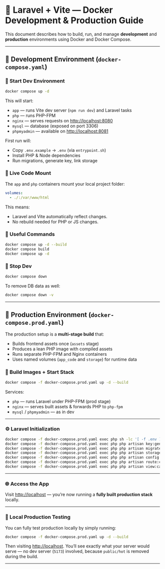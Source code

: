 # 📘 Laravel + Vite — Docker Development & Production Guide

This document describes how to build, run, and manage **development** and **production** environments using Docker and Docker Compose.

---

## 🧪 Development Environment (`docker-compose.yaml`)

### 🐳 Start Dev Environment

```bash
docker compose up -d
```

This will start:

* `app` — runs Vite dev server (`npm run dev`) and Laravel tasks
* `php` — runs PHP-FPM
* `nginx` — serves requests on [http://localhost:8080](http://localhost:8080)
* `mysql` — database (exposed on port 3306)
* `phpmyadmin` — available on [http://localhost:8081](http://localhost:8081)

First run will:

* Copy `.env.example` → `.env` (via `entrypoint.sh`)
* Install PHP & Node dependencies
* Run migrations, generate key, link storage

### 📂 Live Code Mount

The `app` and `php` containers mount your local project folder:

```yaml
volumes:
  - ./:/var/www/html
```

This means:

* Laravel and Vite automatically reflect changes.
* No rebuild needed for PHP or JS changes.

### 🧰 Useful Commands

```bash
docker compose up -d --build
docker compose build
docker compose up -d
```

### 🧼 Stop Dev

```bash
docker compose down
```

To remove DB data as well:

```bash
docker compose down -v
```

---

## 🚀 Production Environment (`docker-compose.prod.yaml`)

The production setup is a **multi-stage build** that:

* Builds frontend assets once (`assets` stage)
* Produces a lean PHP image with compiled assets
* Runs separate PHP-FPM and Nginx containers
* Uses named volumes (`app_code` and `storage`) for runtime data

### 🧱 Build Images + Start Stack

```bash
docker compose -f docker-compose.prod.yaml up -d --build
```

Services:

* `php` — runs Laravel under PHP-FPM (prod stage)
* `nginx` — serves built assets & forwards PHP to `php-fpm`
* `mysql` / `phpmyadmin` — as in dev

---

### ⚙️ Laravel Initialization

```bash
docker compose -f docker-compose.prod.yaml exec php sh -lc '[ -f .env ] || cp .env.example .env'
docker compose -f docker-compose.prod.yaml exec php php artisan key:generate --force
docker compose -f docker-compose.prod.yaml exec php php artisan migrate --force
docker compose -f docker-compose.prod.yaml exec php php artisan storage:link || true
docker compose -f docker-compose.prod.yaml exec php php artisan config:cache
docker compose -f docker-compose.prod.yaml exec php php artisan route:cache || true
docker compose -f docker-compose.prod.yaml exec php php artisan view:cache || true
```

---

### 🌐 Access the App

Visit [http://localhost](http://localhost) — you’re now running a **fully built production stack** locally.

---

### 🧪 Local Production Testing

You can fully test production locally by simply running:

```bash
docker compose -f docker-compose.prod.yaml up -d --build
```

Then visiting [http://localhost](http://localhost).
You’ll see exactly what your server would serve — no dev server (`5173`) involved, because `public/hot` is removed during the build.

---
